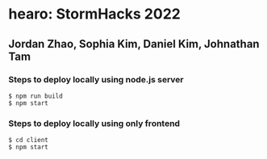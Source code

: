 # hearo: StormHacks 2022

## Jordan Zhao, Sophia Kim, Daniel Kim, Johnathan Tam

### Steps to deploy locally using node.js server

```
$ npm run build
$ npm start
```

### Steps to deploy locally using only frontend

```
$ cd client
$ npm start
```

